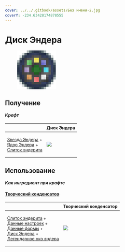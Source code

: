 ```yaml
---
cover: ../../.gitbook/assets/Без имени-2.jpg
coverY: -234.63428174878555
---
```


# Диск Эндера

<figure><img src="../../.gitbook/assets/ender_disc_128.png" alt=""><figcaption></figcaption></figure>

## Получение

#### _Крафт_

| ㅤ                                                                                                                                                  |  Диск Эндера                               |
| -------------------------------------------------------------------------------------------------------------------------------------------------- | ------------------------------------------ |
| <p><a href="ender_star.md">Звезда Эндера</a> +<br><a href="ender_core.md">Ядро Эндера</a> +<br><a href="enderite_ingot.md">Слиток эндерита</a></p> | ![](../../.gitbook/assets/ender\_disc.png) |

## Использование

#### _Как ингредиент при крафте_

#### [Творческий конденсатор](creative_capacitor.md)

| ㅤ                                                                                                                                                                                                                                                                      |  Творческий конденсатор                            |
| ---------------------------------------------------------------------------------------------------------------------------------------------------------------------------------------------------------------------------------------------------------------------- | -------------------------------------------------- |
| <p><a href="enderite_ingot.md">Слиток эндерита</a> +<br><a href="settings_data.md">Данные настроек</a> +<br><a href="shape_data.md">Данные формы</a> +<br><a href="ender_disc.md">Диск Эндера</a> +<br><a href="legendary_ender_eye.md">Легендарное око эндера</a></p> | ![](../../.gitbook/assets/creative\_capacitor.png) |

